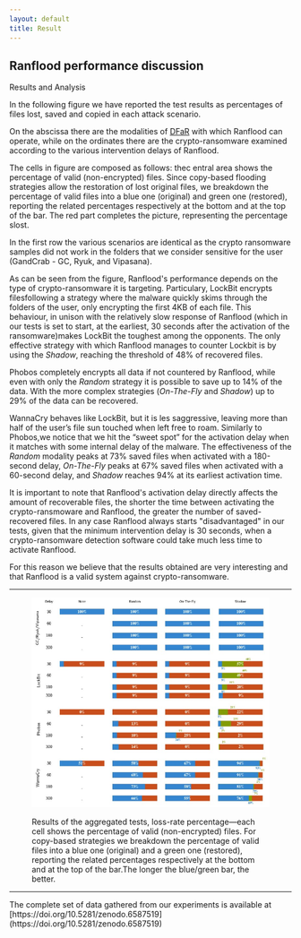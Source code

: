 ```yaml
---
layout: default
title: Result
---
```


<div class="container">

<div class="section-title">
  <h2>Ranflood performance discussion</h2>
  <p>Results and Analysis</p>
</div>

<section>

<div class="row content">


<div class="row content" markdown="1">
In the following figure we have reported the test results as percentages of files lost, saved and copied in each attack scenario. 

On the abscissa there are the modalities of [DFaR](/concept.html) with which Ranflood can operate, while on the ordinates there are the crypto-ransomware examined according to the various intervention delays of Ranflood. 

The cells in figure are composed as follows: thec entral area shows the percentage of valid (non-encrypted) files. Since copy-based flooding strategies allow the restoration of lost original files, we breakdown the percentage of valid files into a blue one (original) and green one (restored), reporting the related percentages respectively at the bottom and at the top of the bar. The red part completes the picture, representing the percentage slost.

In the first row the various scenarios are identical as the crypto ransomware samples did not work in the folders that we consider sensitive for the user (GandCrab - GC, Ryuk, and Vipasana).

As can be seen from the figure, Ranflood's performance depends on the type of crypto-ransomware it is targeting. 
Particulary, LockBit encrypts filesfollowing a strategy where the malware quickly skims through the folders of the user, only encrypting the first 4KB of each file. This behaviour, in unison with the relatively slow response of Ranflood (which in our tests is set to start, at the earliest, 30 seconds after the activation of the ransomware)makes LockBit the toughest among the opponents. The only effective strategy with which Ranflood manages to counter Lockbit is by using the *Shadow*, reaching the threshold of 48% of recovered files.

Phobos completely encrypts all data if not countered by Ranflood, while even with only the *Random* strategy it is possible to save up to 14% of the data. With the more complex strategies (*On-The-Fly* and *Shadow*) up to 29% of the data can be recovered.

WannaCry behaves like LockBit, but it is les saggressive, leaving more than half of the user’s file sun touched when left free to roam. Similarly to Phobos,we notice that we hit the “sweet spot” for the activation delay when it matches with some internal delay of the malware. The effectiveness of the *Random* modality peaks at 73% saved files when activated with a 180-second delay, *On-The-Fly* peaks at 67% saved files when activated with a 60-second delay, and *Shadow* reaches 94% at its earliest activation time.

  <div class="col-8 offset-2 pt-3 pb-1 text-center alert alert-success">
    <p class="text-center" markdown="1">
  It is important to note that Ranflood's activation delay directly affects the amount of recoverable files, the shorter the time between activating the crypto-ransmoware and Ranflood, the greater the number of saved-recovered files.
  In any case Ranflood always starts "disadvantaged" in our tests, given that the minimum intervention delay is 30 seconds, when a crypto-ransomware detection software could take much less time to activate Ranflood. 
  
  For this reason we believe that the results obtained are very interesting and that Ranflood is a valid system against crypto-ransomware.
  </p>
  </div>


</div>



<hr class="my-5">

</div>
<figure>
  <img class="mx-auto d-block img-fluid" src="/assets/img/results.jpg">
  <figcaption>
    <p>Results of the aggregated tests, loss-rate percentage—each cell shows the percentage of valid (non-encrypted) files. For  copy-based strategies we breakdown the percentage of valid files into a blue one (original) and a green one (restored), reporting the related percentages respectively at the bottom and at the top of the bar.The longer the blue/green bar, the better.</p>
  </figcaption>
</figure>


<hr class="my-5">
<div class="col-8 offset-2 pt-3 pb-1 text-center alert alert-info">
  <p class="text-center" markdown="1">The complete set of data gathered from our experiments is available at [https://doi.org/10.5281/zenodo.6587519](https://doi.org/10.5281/zenodo.6587519)</p>
</div>
</section>
